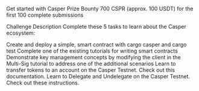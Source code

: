 
Get started with Casper
Prize Bounty
700 CSPR (approx. 100 USDT) for the first 100 complete submissions

Challenge Description
Complete these 5 tasks to learn about the Casper ecosystem:

Create and deploy a simple, smart contract with cargo casper and cargo test
Complete one of the existing tutorials for writing smart contracts
Demonstrate key management concepts by modifying the client in the Multi-Sig tutorial to address one of the additional scenarios
Learn to transfer tokens to an account on the Casper Testnet. Check out this documentation.
Learn to Delegate and Undelegate on the Casper Testnet. Check out these instructions.
